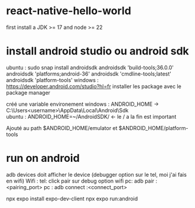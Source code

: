# react-native-hello-world

first install a JDK >= 17
and node >= 22

# install android studio ou android sdk

ubuntu : 
    sudo snap install androidsdk
    androidsdk 'build-tools;36.0.0'
    androidsdk 'platforms;android-36'
    androidsdk 'cmdline-tools;latest'
    androidsdk 'platform-tools'
windows : 
    https://developer.android.com/studio?hl=fr
    installer les package avec le package manager

créé une variable environement 
windows : ANDROID_HOME -> C:\Users\<username>\AppData\Local\Android\Sdk\
ubuntu : ANDROID_HOME=~/AndroidSDK/ <- le / a la fin est important

Ajouté au path $ANDROID_HOME/emulator et $ANDROID_HOME/platform-tools

# run on android
adb devices doit afficher le device
(debugger option sur le tel, moi j'ai fais en wifi)
Wifi : 
 tel: click pair sur debug option wifi
 pc: adb pair <ip>:<pairing_port>
 pc : adb connect <ip>:<connect_port>

npx expo install expo-dev-client
npx expo run:android